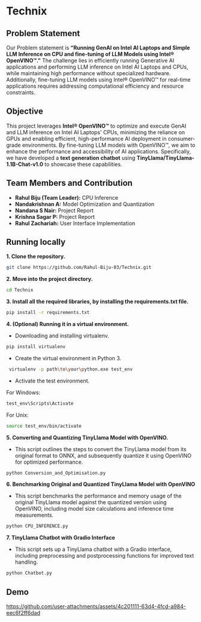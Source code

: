 # Technix

## Problem Statement
Our Problem statement is **“Running GenAI on Intel AI Laptops and Simple LLM Inference on CPU and fine-tuning of LLM Models using Intel® OpenVINO™.”**
The challenge lies in efficiently running Generative AI applications and performing LLM inference on Intel AI Laptops and CPUs, while maintaining high performance without specialized hardware. Additionally, fine-tuning LLM models using Intel® OpenVINO™ for real-time applications requires addressing computational efficiency and resource constraints.

## Objective
This project leverages **Intel® OpenVINO™** to optimize and execute GenAI and LLM inference on Intel AI Laptops' CPUs, minimizing the reliance on GPUs and enabling efficient, high-performance AI deployment in consumer-grade environments. By fine-tuning LLM models with OpenVINO™, we aim to enhance the performance and accessibility of AI applications. Specifically, we have developed a **text generation chatbot** using **TinyLlama/TinyLlama-1.1B-Chat-v1.0** to showcase these capabilities.

## Team Members and Contribution
- **Rahul Biju (Team Leader):** CPU Inference
- **Nandakrishnan A:** Model Optimization and Quantization
- **Nandana S Nair:** Project Report
- **Krishna Sagar P:** Project Report
- **Rahul Zachariah:** User Interface Implementation

## Running locally

**1. Clone the repository.**
```bash
git clone https://github.com/Rahul-Biju-03/Technix.git
```

**2. Move into the project directory.**
```bash
cd Technix
```

**3. Install all the required libraries, by installing the requirements.txt file.**
```bash
pip install -r requirements.txt
```

**4. (Optional) Running it in a virtual environment.**

- Downloading and installing virtualenv.
```bash
pip install virtualenv
```
- Create the virtual environment in Python 3.
```bash
 virtualenv -p path\to\your\python.exe test_env
```
- Activate the test environment.

For Windows:
```bash
test_env\Scripts\Activate
```

For Unix:
```bash
source test_env/bin/activate
```

**5. Converting and Quantizing TinyLlama Model with OpenVINO.**
- This script outlines the steps to convert the TinyLlama model from its original format to ONNX, and subsequently quantize it using OpenVINO for optimized performance.
```bash
python Conversion_and_Optimisation.py
```

**6. Benchmarking Original and Quantized TinyLlama Model with OpenVINO**
- This script benchmarks the performance and memory usage of the original TinyLlama model against the quantized version using OpenVINO, including model size calculations and inference time measurements.
```bash
python CPU_INFERENCE.py
```

**7. TinyLlama Chatbot with Gradio Interface**
- This script sets up a TinyLlama chatbot with a Gradio interface, including preprocessing and postprocessing functions for improved text handling.
```bash
python Chatbot.py
```

## Demo

https://github.com/user-attachments/assets/4c201111-63d4-4fcd-a984-eec6f2ff6dad





